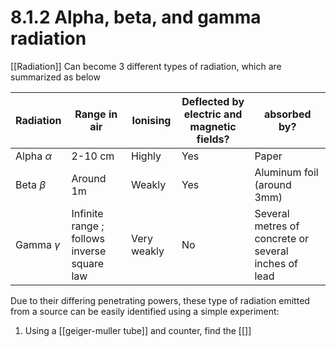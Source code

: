 # 8.1.2 Alpha, beta, and gamma radiation
[[Radiation]]
Can become 3 different types of radiation, which are summarized as below

| Radiation      | Range in air                                | Ionising    | Deflected by electric and magnetic fields? | absorbed by?                                         |
| -------------- | ------------------------------------------- | ----------- | ------------------------------------------ | ---------------------------------------------------- |
| Alpha $\alpha$ | 2-10 cm                                     | Highly      | Yes                                        | Paper                                                |
| Beta $\beta$   | Around 1m                                   | Weakly      | Yes                                        | Aluminum foil (around 3mm)                           |
| Gamma $\gamma$ | Infinite range ; follows inverse square law | Very weakly | No                                         | Several metres of concrete or several inches of lead |

Due to their differing penetrating powers, these type of radiation emitted from a source can be easily identified using a simple experiment:
1. Using a [[geiger-muller tube]] and counter, find the [[]]